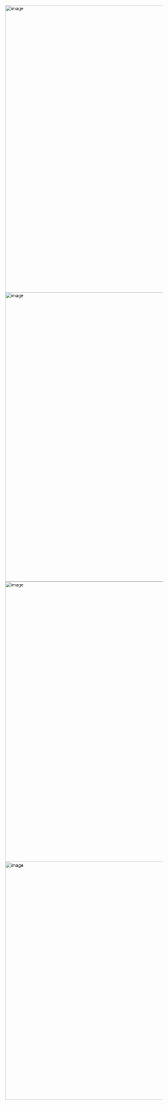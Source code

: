 <img width="1651" height="914" alt="image" src="https://github.com/user-attachments/assets/1f7d771c-e492-4869-b8b4-c0f238b20670" />
<img width="1053" height="921" alt="image" src="https://github.com/user-attachments/assets/e0bf66a1-cc44-45e2-b4ea-06fb465a9ac6" />
<img width="962" height="893" alt="image" src="https://github.com/user-attachments/assets/04cc2083-eff3-4bae-9ccb-6a409b6af283" />
<img width="770" height="758" alt="image" src="https://github.com/user-attachments/assets/1842487e-1ee7-4259-8822-5e41f6d2545f" />

